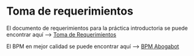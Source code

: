 # Toma de requerimientos

El documento de requerimientos para la práctica introductoria se puede encontrar aquí --> [Toma de Requerimientos](./RequerimientosAbogabot.docx)

El BPM en mejor calidad se puede encontrar aquí --> [BPM Abogabot](./BPMAbogabot.svg)
